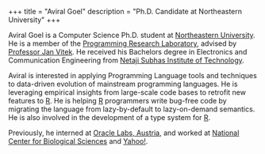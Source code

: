 +++
title = "Aviral Goel"
description = "Ph.D. Candidate at Northeastern University"
+++

Aviral Goel is a Computer Science Ph.D. student at [Northeastern
University](https://www.northeastern.edu/). He is a member of the [Programming
Research Laboratory](http://prl.ccs.neu.edu/), advised by [Professor Jan
Vitek](http://janvitek.org/). He received his Bachelors degree in Electronics
and Communication Engineering from [Netaji Subhas Institute of
Technology](http://www.nsit.ac.in/).

Aviral is interested in applying Programming Language tools and techniques to
data-driven evolution of mainstream programming languages. He is leveraging
empirical insights from large-scale code bases to retrofit new features to
[R](https://www.r-project.org/). He is helping [R](https://www.r-project.org/)
programmers write bug-free code by migrating the language from lazy-by-default
to lazy-on-demand semantics. He is also involved in the development of a type
system for [R](https://www.r-project.org/).

Previously, he interned at [Oracle Labs,
Austria](https://labs.oracle.com/pls/apex/f?p=LABS:location:0::::P23%5FLOCATION%5FID:26),
and worked at [National Center for Biological
Sciences](https://www.ncbs.res.in/) and [Yahoo!](https://www.yahoo.com/).
